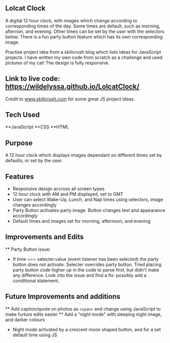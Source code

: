 ## Lolcat Clock
A digital 12 hour clock, with images which change according to corresponding times of the day. Some times are default, such as morning, afternon, and evening. Other times can be set by the user with the selectors below. There is a fun party button feature which has its own corresponding image. 

Practise project idea from a skillcrush blog which lists ideas for JavaScript projects. 
I have written my own code from scratch as a challenge and used pictures of my cat! The design is fully responsive.

## Link to live code: https://wildelyssa.github.io/LolcatClock/

Credit to www.skillcrush.com for some great JS project ideas.

## Tech Used
**JavaScript 
**CSS 
**HTML

## Purpose

A 12 hour clock which displays images dependant on different times set by defaults, or set by the user. 

## Features
* Responsive design accross all screen types
* 12 hour clock with AM and PM displayed, set to GMT
* User can select Wake-Up, Lunch, and Nap times using selectors, image changes accordingly
* Party Button activates party image. Button changes text and appearance accordingly
* Default times and images set for morning, afternoon, and evening

## Improvements and Edits
** Party Button issue:
  * If time === selecter.value (event listener has been selected) the party button does not activate. Selecter overrides party button.
  Tried placing party button code higher up in the code to parse first, but didn't make any difference. 
  Look into the issue and find a fix: possibly add a conditional statement.
  
## Future Improvements and additions
** Add caption/quote on photos as `<span>` and change using JavaScript to make furture edits easier
** Add a "night mode" with sleeping night image, and darker colours
  * Night mode activated by a crescent moon shaped button, and for a set default time using JS

